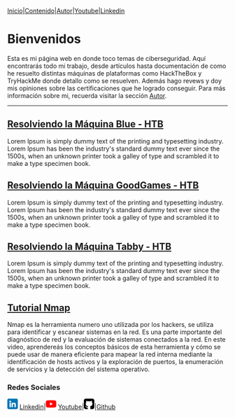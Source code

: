 [Inicio](https://emersontech.github.io)|[Contenido](https://emersontech.github.io/nav/page1.html)|[Autor](https://emersontech.github.io/nav/about.html)|[Youtube](https://www.youtube.com/channel/UChNTj2xNpEQiliMv-IJbWvQ)|[Linkedin](https://www.linkedin.com/in/emersontech/)

# Bienvenidos
Esta es mi página web en donde toco temas de ciberseguridad. Aquí encontrarás todo mi trabajo, desde artículos hasta documentación de como he resuelto
distintas máquinas de plataformas como HackTheBox y TryHackMe donde detallo como se resuelven. Además hago revews y doy mis opiniones sobre las certificaciones que he logrado conseguir. Para más información sobre mi, recuerda visitar la sección [Autor](https://emersontech.github.io/nav/about.html).

---------------------------------------------

## [Resolviendo la Máquina Blue - HTB](https://emersontech.github.io/posts/maquina-blue-htb.html)
Lorem Ipsum is simply dummy text of the printing and typesetting industry. Lorem Ipsum has been the industry's standard dummy text ever since the 1500s, when an unknown printer took a galley of type and scrambled it to make a type specimen book.

## [Resolviendo la Máquina GoodGames - HTB](https://emersontech.github.io/posts/maquina-goodgames-htb.html)
Lorem Ipsum is simply dummy text of the printing and typesetting industry. Lorem Ipsum has been the industry's standard dummy text ever since the 1500s, when an unknown printer took a galley of type and scrambled it to make a type specimen book. 

## [Resolviendo la Máquina Tabby - HTB](https://emersontech.github.io/posts/maquina-tabby-htb.html)
Lorem Ipsum is simply dummy text of the printing and typesetting industry. Lorem Ipsum has been the industry's standard dummy text ever since the 1500s, when an unknown printer took a galley of type and scrambled it to make a type specimen book. 

## [Tutorial Nmap](https://emersontech.github.io/posts/encuentra-vulnerabilidades-en-la-red-tutorial-nmap.html)
Nmap es la herramienta numero uno utilizada por los hackers, se utiliza para identificar y escanear sistemas en la red. Es una parte importante del diagnóstico de red y la evaluación de sistemas conectados a la red. En este video, aprendereás los conceptos básicos de esta herramienta y cómo se puede usar de manera eficiente para mapear la red interna mediante la identificación de hosts activos y la exploración de puertos, la enumeración de servicios y la detección del sistema operativo.

### Redes Sociales

![img](/img/linkedin.png) [Linkedin](https://www.linkedin.com/in/emersontech/)|![img](/img/youtube.png) [Youtube](https://www.youtube.com/channel/UChNTj2xNpEQiliMv-IJbWvQ)|![img](/img/github.png)|[Github](https://github.com/emersontech)


<!--

## Welcome to GitHub Pages

You can use the [editor on GitHub](https://github.com/bountyh4cker/bountyh4acker.github.io/edit/gh-pages/index.md) to maintain and preview the content for your website in Markdown files.

Whenever you commit to this repository, GitHub Pages will run [Jekyll](https://jekyllrb.com/) to rebuild the pages in your site, from the content in your Markdown files.

### Markdown

Markdown is a lightweight and easy-to-use syntax for styling your writing. It includes conventions for

```markdown
Syntax highlighted code block

# Header 1
## Header 2
### Header 3

- Bulleted
- List

1. Numbered
2. List

**Bold** and _Italic_ and `Code` text

[Link](url) and ![Image](src)
```

For more details see [Basic writing and formatting syntax](https://docs.github.com/en/github/writing-on-github/getting-started-with-writing-and-formatting-on-github/basic-writing-and-formatting-syntax).

### Jekyll Themes

Your Pages site will use the layout and styles from the Jekyll theme you have selected in your [repository settings](https://github.com/bountyh4cker/bountyh4acker.github.io/settings/pages). The name of this theme is saved in the Jekyll `_config.yml` configuration file.

### Support or Contact

Having trouble with Pages? Check out our [documentation](https://docs.github.com/categories/github-pages-basics/) or [contact support](https://support.github.com/contact) and we’ll help you sort it out.

-->
